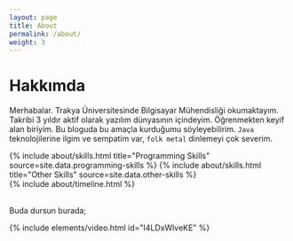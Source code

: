 ```yaml
---
layout: page
title: About
permalink: /about/
weight: 3
---
```


# **Hakkımda**

Merhabalar. Trakya Üniversitesinde Bilgisayar Mühendisliği okumaktayım. Takribi 3 yıldır aktif olarak yazılım dünyasının içindeyim. Öğrenmekten keyif alan biriyim. Bu bloguda bu amaçla kurduğumu söyleyebilirim. `Java` teknolojilerine ilgim ve sempatim var, `folk metal` dinlemeyi çok severim. 

<div class="row">
{% include about/skills.html title="Programming Skills" source=site.data.programming-skills %}
{% include about/skills.html title="Other Skills" source=site.data.other-skills %}
</div>

<div class="row">
{% include about/timeline.html %}
</div>


<br/>

Buda dursun burada;


{% include elements/video.html id="I4LDxWlveKE" %}